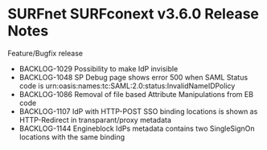 # SURFnet SURFconext v3.6.0 Release Notes #

Feature/Bugfix release
* BACKLOG-1029 Possibility to make IdP invisible
* BACKLOG-1048 SP Debug page shows error 500 when SAML Status code is urn:oasis:names:tc:SAML:2.0:status:InvalidNameIDPolicy
* BACKLOG-1086 Removal of file based Attribute Manipulations from EB code
* BACKLOG-1107 IdP with HTTP-POST SSO binding locations is shown as HTTP-Redirect in transparant/proxy metadata
* BACKLOG-1144 Engineblock IdPs metadata contains two SingleSignOn locations with the same binding